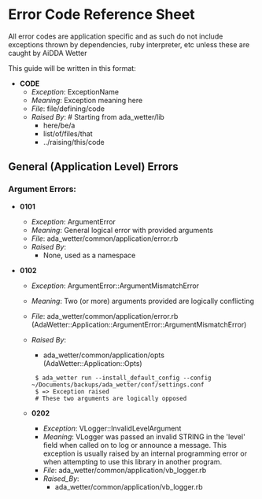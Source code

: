 # Error Code Reference Sheet
All error codes are application specific and as such do not include exceptions thrown by dependencies, ruby interpreter, etc unless these are caught by AiDDA Wetter

This guide will be written in this format:

* **CODE**
  * _Exception_: ExceptionName
  * _Meaning_: Exception meaning here
  * _File_: file/defining/code
  * _Raised By_: # Starting from ada_wetter/lib
    * here/be/a
    * list/of/files/that
    * ../raising/this/code 



## General (Application Level) Errors

### Argument Errors:

* **0101**
  * _Exception_: ArgumentError
  * _Meaning_: General logical error with provided arguments
  * _File_: ada_wetter/common/application/error.rb
  * _Raised By_:
    * None, used as a namespace
    
* **0102**
  * _Exception_: ArgumentError::ArgumentMismatchError
  * _Meaning_: Two (or more) arguments provided are logically conflicting
  * _File_: ada_wetter/common/application/error.rb (AdaWetter::Application::ArgumentError::ArgumentMismatchError)
  * _Raised By_:
    * ada_wetter/common/application/opts (AdaWetter::Application::Opts)
    ```shell
     $ ada_wetter run --install_default_config --config ~/Documents/backups/ada_wetter/conf/settings.conf
     $ => Exception raised
     # These two arguments are logically opposed
    ```
    
  * **0202**
    * _Exception_: VLogger::InvalidLevelArgument
    * _Meaning_: VLogger was passed an invalid STRING in the 'level' field when called on to log or announce a message. This exception is usually raised by an internal programming error or when attempting to use this library in another program.
    * _File_: ada_wetter/common/application/vb_logger.rb
    * _Raised_By_:
      * ada_wetter/common/application/vb_logger.rb
